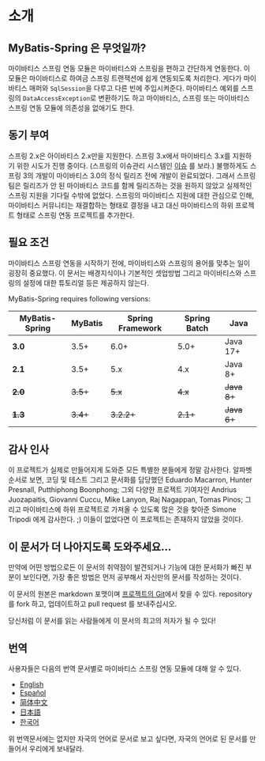 <a name="소개"></a>
# 소개

## MyBatis-Spring 은 무엇일까?

마이바티스 스프링 연동 모듈은 마이바티스와 스프링을 편하고 간단하게 연동한다. 이 모듈은 마이바티스로 하여금 스프링 트랜잭션에 쉽게 연동되도록 처리한다. 게다가 마이바티스 매퍼와 `SqlSession`을 다루고 다른 빈에 주입시켜준다.
마이바티스 예외를 스프링의 `DataAccessException`로 변환하기도 하고 마이바티스, 스프링 또는 마이바티스 스프링 연동 모듈에 의존성을 없애기도 한다.

## 동기 부여

스프링 2.x은 아이바티스 2.x만을 지원한다. 스프링 3.x에서 마이바티스 3.x를 지원하기 위한 시도가 진행 중이다. (스프링의 이슈관리 시스템인 [이슈](https://jira.springsource.org/browse/SPR-5991) 를 보라.)
불행하게도 스프링 3의 개발이 마이바티스 3.0의 정식 릴리즈 전에 개발이 완료되었다. 그래서 스프링팀은 릴리즈가 안 된 마이바티스 코드를 함께 릴리즈하는 것을 원하지 않았고 실제적인 스프링 지원을 기다릴 수밖에 없었다.
스프링의 마이바티스 지원에 대한 관심으로 인해, 마이바티스 커뮤니티는 재결합하는 형태로 결정을 내고 대신 마이바티스의 하위 프로젝트 형태로 스프링 연동 프로젝트를 추가한다.

## 필요 조건

마이바티스 스프링 연동을 시작하기 전에, 마이바티스와 스프링의 용어를 맞추는 일이 굉장히 중요했다. 이 문서는 배경지식이나 기본적인 셋업방법 그리고 마이바티스와 스프링의 설정에 대한 튜토리얼 등은 제공하지 않는다.

MyBatis-Spring requires following versions:

| MyBatis-Spring | MyBatis | Spring Framework | Spring Batch | Java |
|----------------| --- |------------------|--------------| --- |
| **3.0**        | 3.5+ | 6.0+             | 5.0+         | Java 17+ |
| **2.1**        | 3.5+ | 5.x              | 4.x          | Java 8+  |
| ~~**2.0**~~        | ~~3.5+~~ | ~~5.x~~              | ~~4.x~~          | ~~Java 8+~~ |
| ~~**1.3**~~        | ~~3.4+~~ | ~~3.2.2+~~           | ~~2.1+~~         | ~~Java 6+~~ |

## 감사 인사

이 프로젝트가 실제로 만들어지게 도와준 모든 특별한 분들에게 정말 감사한다.
알파벳 순서로 보면, 코딩 및 테스트 그리고 문서화를 담당했던 Eduardo Macarron, Hunter Presnall, Putthiphong Boonphong;
그외 다양한 프로젝트 기여자인 Andrius Juozapaitis, Giovanni Cuccu, Mike Lanyon, Raj Nagappan, Tomas Pinos;
그리고 마이바티스에 하위 프로젝트로 가져올 수 있도록 많은 것을 찾아준 Simone Tripodi 에게 감사한다. ;)
이들이 없었다면 이 프로젝트는 존재하지 않았을 것이다.

## 이 문서가 더 나아지도록 도와주세요…

만약에 어떤 방법으로든 이 문서의 취약점이 발견되거나 기능에 대한 문서화가 빠진 부분이 보인다면, 가장 좋은 방법은 먼저 공부해서 자신만의 문서를 작성하는 것이다.

이 문서의 원본은 markdown 포맷이며 [프로젝트의 Git](https://github.com/mybatis/spring/tree/master/src/site)에서 찾을 수 있다. repository 를 fork 하고, 업데이트하고 pull request 를 보내주십시오.

당신처럼 이 문서를 읽는 사람들에게 이 문서의 최고의 저자가 될 수 있다!

## 번역

사용자들은 다음의 번역 문서별로 마이바티스 스프링 연동 모듈에 대해 알 수 있다.

<ul class="i18n">
  <li class="en"><a href="./../index.html">English</a></li>
  <li class="es"><a href="./../es/index.html">Español</a></li>
  <li class="zh"><a href="./../zh_CN/index.html">简体中文</a></li>
  <li class="ja"><a href="./../ja/index.html">日本語</a></li>
  <li class="ko"><a href="./getting-started.html">한국어</a></li>
</ul>

위 번역문서에는 없지만 자국의 언어로 문서로 보고 싶다면, 자국의 언어로 된 문서를 만들어서 우리에게 보내달라.
